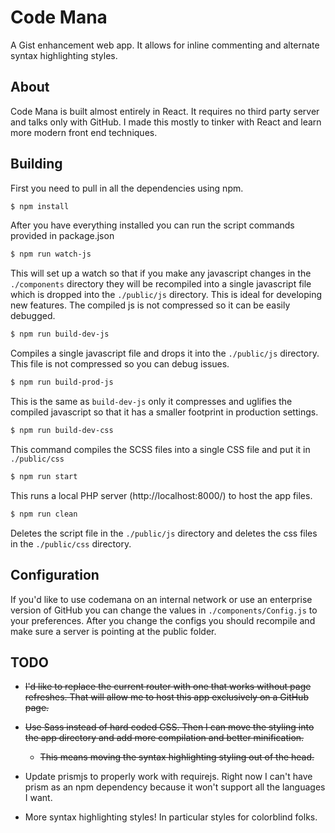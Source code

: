 Code Mana
=========

A Gist enhancement web app. It allows for inline commenting and alternate syntax highlighting styles.

About
-----

Code Mana is built almost entirely in React. It requires no third party server and talks only with GitHub.
I made this mostly to tinker with React and learn more modern front end techniques.

Building
--------

First you need to pull in all the dependencies using npm.

```sh
$ npm install
```

After you have everything installed you can run the script commands provided in package.json

```sh
$ npm run watch-js
```
This will set up a watch so that if you make any javascript changes in the `./components` directory they will be recompiled
into a single javascript file which is dropped into the `./public/js` directory. This is ideal for developing new features. The compiled
js is not compressed so it can be easily debugged.

```sh
$ npm run build-dev-js
```
Compiles a single javascript file and drops it into the `./public/js` directory. This file is not compressed so you can debug issues.

```sh
$ npm run build-prod-js
```
This is the same as `build-dev-js` only it compresses and uglifies the compiled javascript so that it has a smaller footprint
in production settings.

```sh
$ npm run build-dev-css
```
This command compiles the SCSS files into a single CSS file and put it in `./public/css`

```sh
$ npm run start
```
This runs a local PHP server (http://localhost:8000/) to host the app files.

```sh
$ npm run clean
```
Deletes the script file in the `./public/js` directory and deletes the css files in the `./public/css` directory.

Configuration
-------------

If you'd like to use codemana on an internal network or use an enterprise version of GitHub you can change the values in  `./components/Config.js` to your preferences. After you change the configs you should recompile and make sure a server is pointing at the public folder.

TODO
----

 + ~~I'd like to replace the current router with one that works without page refreshes. That will allow me to host this app exclusively on a GitHub page.~~

 + ~~Use Sass instead of hard coded CSS. Then I can move the styling into the app directory and add more compilation and better minification.~~
   - ~~This means moving the syntax highlighting styling out of the head.~~

 + Update prismjs to properly work with requirejs. Right now I can't have prism as an npm dependency because it won't support all the languages I want.

 + More syntax highlighting styles! In particular styles for colorblind folks.
